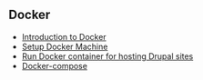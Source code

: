 ## Docker

 * [Introduction to Docker](Introduction/Introduction.md)
 * [Setup Docker Machine](SetupDockerMachine/SetupDockerMachine.md)
 * [Run Docker container for hosting Drupal sites](RunDockerContainer4Drupal/RunDockerContainer4Drupal.md)
 * [Docker-compose](Docker-Compose/Docker-compose.md)